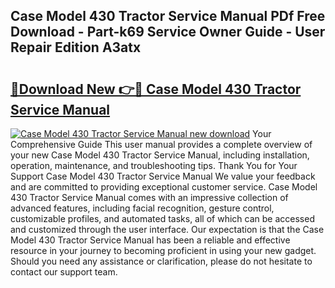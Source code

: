 ## Case Model 430 Tractor Service Manual PDf Free Download - Part-k69 Service Owner Guide - User Repair Edition A3atx

# <h2><a href="http://bc53069.oget.top/?id=Case+Model+430+Tractor+Service+Manual">🔗Download New 👉🔴 Case Model 430 Tractor Service Manual</a></h2>

[![Case Model 430 Tractor Service Manual new download](https://i.imgur.com/5g1atiW.png)](http://bc53069.oget.top/?id=Case+Model+430+Tractor+Service+Manual)
Your Comprehensive Guide This user manual provides a complete overview of your new Case Model 430 Tractor Service Manual, including installation, operation, maintenance, and troubleshooting tips. Thank You for Your Support Case Model 430 Tractor Service Manual We value your feedback and are committed to providing exceptional customer service. Case Model 430 Tractor Service Manual comes with an impressive collection of advanced features, including facial recognition, gesture control, customizable profiles, and automated tasks, all of which can be accessed and customized through the user interface. Our expectation is that the Case Model 430 Tractor Service Manual has been a reliable and effective resource in your journey to becoming proficient in using your new gadget. Should you need any assistance or clarification, please do not hesitate to contact our support team.
